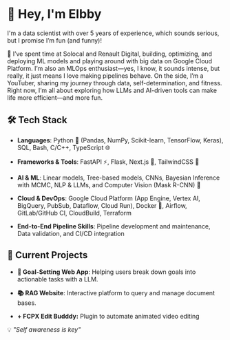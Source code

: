 # 👋  Hey, I'm Elbby

I'm a data scientist with over 5 years of experience, which sounds serious, but I promise I’m fun (and funny)! 

🌟 I’ve spent time at Solocal and Renault Digital, building, optimizing, and deploying ML models and playing around with big data on Google Cloud Platform. I’m also an MLOps enthusiast—yes, I know, it sounds intense, but really, it just means I love making pipelines behave. On the side, I’m a YouTuber, sharing my journey through data, self-determination, and fitness. Right now, I’m all about exploring how LLMs and AI-driven tools can make life more efficient—and more fun. 

## 🛠️ Tech Stack  

- **Languages**: Python 🐍 (Pandas, NumPy, Scikit-learn, TensorFlow, Keras), SQL, Bash, C/C++, TypeScript 🌐

- **Frameworks & Tools**: FastAPI ⚡, Flask, Next.js 🚀, TailwindCSS 🎨
  
- **AI & ML**: Linear models, Tree-based models, CNNs, Bayesian Inference with MCMC, NLP & LLMs, and Computer Vision (Mask R-CNN) 🤖
   
- **Cloud & DevOps**: Google Cloud Platform (App Engine, Vertex AI, BigQuery, PubSub, Dataflow, Cloud Run), Docker 🐳, Airflow, GitLab/GitHub CI, CloudBuild, Terraform
  
- **End-to-End Pipeline Skills**: Pipeline development and maintenance, Data validation, and CI/CD integration  

## 🎯 Current Projects  

- **🌟 Goal-Setting Web App**: Helping users break down goals into actionable tasks with a LLM.
  
- **📚 RAG Website**: Interactive platform to query and manage document bases.
  
- **+ FCPX Edit Budddy:** Plugin to automate animated video editing 

💡 *"Self awareness is key"*  

